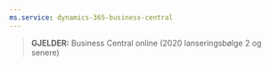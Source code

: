 ```yaml
---
ms.service: dynamics-365-business-central
---
```

> **GJELDER:** Business Central online (2020 lanseringsbølge 2 og senere)